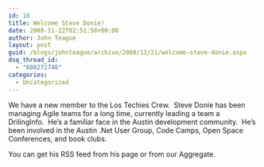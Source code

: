 ```yaml
---
id: 18
title: Welcome Steve Donie!
date: 2008-11-22T02:51:58+00:00
author: John Teague
layout: post
guid: /blogs/johnteague/archive/2008/11/21/welcome-steve-donie.aspx
dsq_thread_id:
  - "608272748"
categories:
  - Uncategorized
---
```

We have a new member to the Los Techies Crew.&#160; Steve Donie has been managing Agile teams for a long time, currently leading a team a DrilingInfo.&#160; He’s a familiar face in the Austin development community.&#160; He’s been involved in the Austin .Net User Group, Code Camps, Open Space Conferences, and book clubs.

You can get his RSS feed from his page or from our Aggregate.